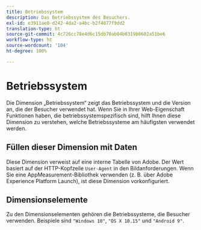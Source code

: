 ```yaml
---
title: Betriebssystem
description: Das Betriebssystem des Besuchers.
exl-id: e3911ae0-d242-4da2-a4bc-b2f4877f9dd2
translation-type: ht
source-git-commit: 4c726cc78e4d6c15db70ab04b0319b0602a51be6
workflow-type: ht
source-wordcount: '104'
ht-degree: 100%

---
```


# Betriebssystem

Die Dimension „Betriebssystem“ zeigt das Betriebssystem und die Version an, die der Besucher verwendet hat. Wenn Sie in Ihrer Web-Eigenschaft Funktionen haben, die betriebssystemspezifisch sind, hilft Ihnen diese Dimension zu verstehen, welche Betriebssysteme am häufigsten verwendet werden.

## Füllen dieser Dimension mit Daten

Diese Dimension verweist auf eine interne Tabelle von Adobe. Der Wert basiert auf der HTTP-Kopfzeile `User-Agent` in den Bildanforderungen. Wenn Sie eine AppMeasurement-Bibliothek verwenden (z. B. über Adobe Experience Platform Launch), ist diese Dimension vorkonfiguriert.

## Dimensionselemente

Zu den Dimensionselementen gehören die Betriebssysteme, die Besucher verwenden. Beispiele sind `"Windows 10"`, `"OS X 10.15"` und `"Android 9"`.
